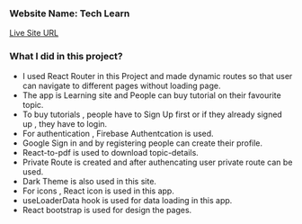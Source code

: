 ### Website Name: Tech Learn

[Live Site URL]()

### What I did in this project?

- I used React Router in this Project and made dynamic routes so that user can navigate to different pages without loading page.
- The app is Learning site and People can buy tutorial on their favourite topic.
- To buy tutorials , people have to Sign Up first or if they already signed up , they have to login.
- For authentication , Firebase Authentcation is used.
- Google Sign in and by registering people can create their profile.
- React-to-pdf is used to download topic-details.
- Private Route is created and after authencating user private route can be used.
- Dark Theme is also used in this site.
- For icons , React icon is used in this app.
- useLoaderData hook is used for data loading in this app.
- React bootstrap is used for design the pages.
